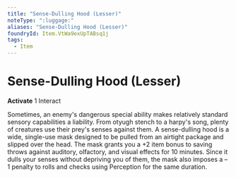```yaml
---
title: "Sense-Dulling Hood (Lesser)"
noteType: ":luggage:"
aliases: "Sense-Dulling Hood (Lesser)"
foundryId: Item.VtWa9exUpTABsq1j
tags:
  - Item
---
```


# Sense-Dulling Hood (Lesser)

**Activate** 1 Interact

Sometimes, an enemy's dangerous special ability makes relatively standard sensory capabilities a liability. From otyugh stench to a harpy's song, plenty of creatures use their prey's senses against them. A sense-dulling hood is a wide, single-use mask designed to be pulled from an airtight package and slipped over the head. The mask grants you a +2 item bonus to saving throws against auditory, olfactory, and visual effects for 10 minutes. Since it dulls your senses without depriving you of them, the mask also imposes a –1 penalty to rolls and checks using Perception for the same duration.
